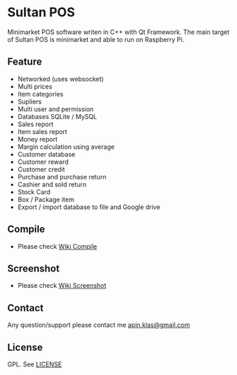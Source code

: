 # Sultan POS
Minimarket POS software writen in C++ with Qt Framework. The main target of Sultan POS is minimarket and able to run on Raspberry Pi.

## Feature
* Networked (uses websocket)
* Multi prices
* Item categories
* Supliers
* Multi user and permission
* Databases SQLite / MySQL
* Sales report
* Item sales report
* Money report
* Margin calculation using average
* Customer database
* Customer reward
* Customer credit
* Purchase and purchase return
* Cashier and sold return
* Stock Card
* Box / Package item
* Export / import database to file and Google drive

## Compile
* Please check [Wiki Compile](https://github.com/apinprastya/sultan/wiki/Compile)

## Screenshot
* Please check [Wiki Screenshot](https://github.com/apinprastya/sultan/wiki/Screenshot)

## Contact
Any question/support please contact me apin.klas@gmail.com

## License
GPL. See [LICENSE](https://github.com/apinprastya/sultan/blob/master/LICENSE)
